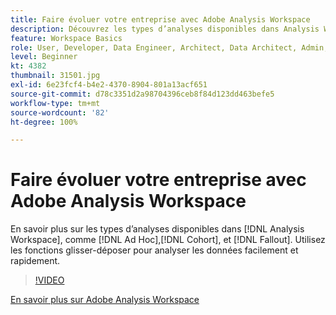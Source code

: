 ```yaml
---
title: Faire évoluer votre entreprise avec Adobe Analysis Workspace
description: Découvrez les types d’analyses disponibles dans Analysis Workspace, tels que Ad Hoc, Cohorte et Abandon. Utilisez les fonctions glisser-déposer pour analyser les données facilement et rapidement.
feature: Workspace Basics
role: User, Developer, Data Engineer, Architect, Data Architect, Admin, Leader
level: Beginner
kt: 4382
thumbnail: 31501.jpg
exl-id: 6e23fcf4-b4e2-4370-8904-801a13acf651
source-git-commit: d78c3351d2a98704396ceb8f84d123dd463befe5
workflow-type: tm+mt
source-wordcount: '82'
ht-degree: 100%

---
```


# Faire évoluer votre entreprise avec Adobe Analysis Workspace

En savoir plus sur les types d’analyses disponibles dans [!DNL Analysis Workspace], comme [!DNL Ad Hoc],[!DNL Cohort], et [!DNL Fallout]. Utilisez les fonctions glisser-déposer pour analyser les données facilement et rapidement.

>[!VIDEO](https://video.tv.adobe.com/v/31501/?quality=12)

[En savoir plus sur Adobe Analysis Workspace](https://business.adobe.com/fr/products/analytics/ad-hoc-analysis.html?sdid=T32PLYTV&amp;mv=search)

